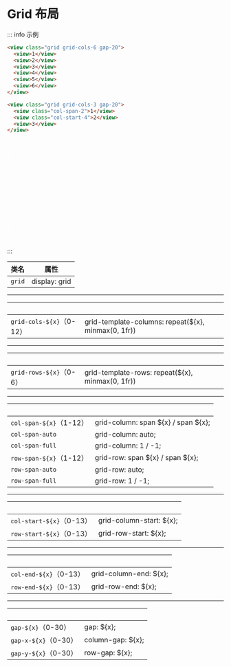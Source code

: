# Grid 布局

<style lang="scss" scoped>
.wrapper > div {
  width: 100%;
  min-height: 26px;
  color: #fff;
  background-color: var(--pa-color-primary);
  border-radius: 5px;
}
</style>

::: info 示例

```html
<view class="grid grid-cols-6 gap-20">
  <view>1</view>
  <view>2</view>
  <view>3</view>
  <view>4</view>
  <view>5</view>
  <view>6</view>
</view>

<view class="grid grid-cols-3 gap-20">
  <view class="col-span-2">1</view>
  <view class="col-start-4">2</view>
  <view>3</view>
</view>
```

<div class="wrapper grid grid-cols-6" style="gap:20px">
  <div>1</div>
  <div>2</div>
  <div>3</div>
  <div>4</div>
  <div>5</div>
  <div>6</div>
</div>

<br />

<div class="wrapper grid grid-cols-6" style="gap:20px">
  <div class="col-span-2">1</div>
  <div class="col-start-4">2</div>
  <div>3</div>
</div>
:::

| 类名   | 属性          |
| ------ | ------------- |
| `grid` | display: grid |

---

| &nbsp;                   | &nbsp;                                              |
| ------------------------ | --------------------------------------------------- |
| `grid-cols-${x}`（0-12） | grid-template-columns: repeat(${x}, minmax(0, 1fr)) |

---

| &nbsp;                  | &nbsp;                                           |
| ----------------------- | ------------------------------------------------ |
| `grid-rows-${x}`（0-6） | grid-template-rows: repeat(${x}, minmax(0, 1fr)) |

---

| &nbsp;                  | &nbsp;                              |
| ----------------------- | ----------------------------------- |
| `col-span-${x}`（1-12） | grid-column: span ${x} / span ${x}; |
| `col-span-auto`         | grid-column: auto;                  |
| `col-span-full`         | grid-column: 1 / -1;                |
| `row-span-${x}`（1-12） | grid-row: span ${x} / span ${x};    |
| `row-span-auto`         | grid-row: auto;                     |
| `row-span-full`         | grid-row: 1 / -1;                   |

---

| &nbsp;                   | &nbsp;                   |
| ------------------------ | ------------------------ |
| `col-start-${x}`（0-13） | grid-column-start: ${x}; |
| `row-start-${x}`（0-13） | grid-row-start: ${x};    |

---

| &nbsp;                 | &nbsp;                 |
| ---------------------- | ---------------------- |
| `col-end-${x}`（0-13） | grid-column-end: ${x}; |
| `row-end-${x}`（0-13） | grid-row-end: ${x};    |

---

| &nbsp;               | &nbsp;            |
| -------------------- | ----------------- |
| `gap-${x}`（0-30）   | gap: ${x};        |
| `gap-x-${x}`（0-30） | column-gap: ${x}; |
| `gap-y-${x}`（0-30） | row-gap: ${x};    |
